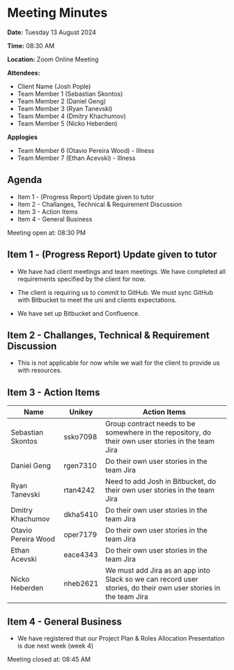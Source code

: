 # Meeting Minutes

**Date:** Tuesday 13 August 2024

**Time:** 08:30 AM

**Location:** Zoom Online Meeting

**Attendees:**

* Client Name (Josh Pople)
* Team Member 1 (Sebastian Skontos)
* Team Member 2 (Daniel Geng)
* Team Member 3 (Ryan Tanevski)
* Team Member 4 (Dmitry Khachumov)
* Team Member 5 (Nicko Heberden)

**Applogies**

* Team Member 6 (Otavio Pereira Wood) - Illness 
* Team Member 7 (Ethan Acevski) - Illness

## Agenda

* Item 1 - (Progress Report) Update given to tutor
* Item 2 - Challanges, Technical & Requirement Discussion
* Item 3 - Action Items
* Item 4 - General Business

Meeting open at: 08:30 PM

## Item 1 - (Progress Report) Update given to tutor

* We have had client meetings and team meetings. We have completed all requirements specified by the client for now.

* The client is requiring us to commit to GitHub. We must sync GitHub with Bitbucket to meet the uni and clients expectations.

* We have set up Bitbucket and Confluence. 


## Item 2 - Challanges, Technical & Requirement Discussion

* This is not applicable for now while we wait for the client to provide us with resources.



## Item 3 - Action Items

| Name | Unikey | Action Items |
|--|--|--|
| Sebastian Skontos | ssko7098 | Group contract needs to be somewhere in the repository, do their own user stories in the team Jira |
| Daniel Geng | rgen7310 | Do their own user stories in the team Jira |
| Ryan Tanevski | rtan4242 | Need to add Josh in Bitbucket, do their own user stories in the team Jira |
| Dmitry Khachumov | dkha5410 | Do their own user stories in the team Jira |
| Otavio Pereira Wood | oper7179 | Do their own user stories in the team Jira |
| Ethan Acevski | eace4343 | Do their own user stories in the team Jira |
| Nicko Heberden | nheb2621 | We must add Jira as an app into Slack so we can record user stories, do their own user stories in the team Jira |

## Item 4 - General Business

* We have registered that our Project Plan & Roles Allocation Presentation is due next week (week 4)

Meeting closed at:  08:45 AM
